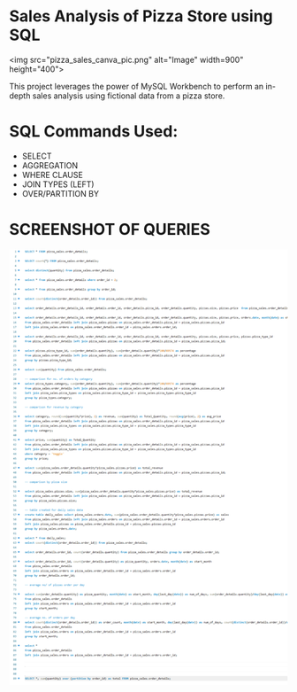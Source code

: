 # Sales Analysis of Pizza Store using SQL
<img src="pizza_sales_canva_pic.png" alt="Image" width=900" height="400">


This project leverages the power of MySQL Workbench to perform an in-depth sales analysis using fictional data from a pizza store.

# SQL Commands Used:
- SELECT
- AGGREGATION
- WHERE CLAUSE
- JOIN TYPES (LEFT)
- OVER/PARTITION BY

# SCREENSHOT OF QUERIES
![queries](https://github.com/Amanespana/pizza_sales/blob/main/sql_pizza_sales_script.png)
